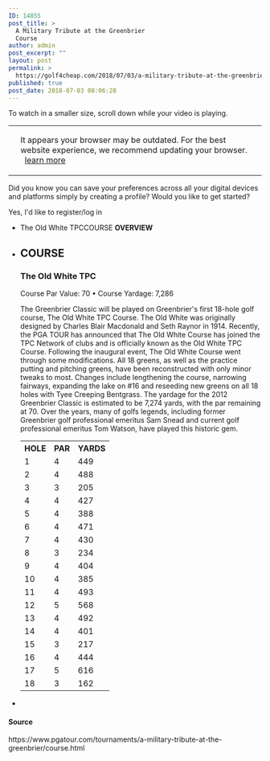 ```yaml
---
ID: 14855
post_title: >
  A Military Tribute at the Greenbrier
  Course
author: admin
post_excerpt: ""
layout: post
permalink: >
  https://golf4cheap.com/2018/07/03/a-military-tribute-at-the-greenbrier-course/
published: true
post_date: 2018-07-03 08:06:28
---
```

<div><div><title>A Military Tribute at the Greenbrier Course</title><div><div> To watch in a smaller size, scroll down while your video is playing. </div></div><div><table><tr><td></td><td><p>It appears your browser may be outdated. For the best website experience, we recommend updating your browser.   <a href=http://windows.microsoft.com/en-us/internet-explorer/download-ie>learn more</a></p></td><td></td></tr></table></div><div></div><div><p>Did you know you can save your preferences across all your digital devices and platforms simply by creating a profile? Would you like to get started?</p><p>Yes, I'd like to register/log in</p></div><div><div><div><p><section><div><div><ul><li><span>The Old White TPC</span>COURSE <strong>OVERVIEW</strong></li></ul></div></div></section></p></div><div><ul><li><h2>COURSE</h2><div><h3>The Old White TPC</h3><span>Course Par Value: 70 • Course Yardage: 7,286</span><div><p>The Greenbrier Classic will be played on Greenbrier's first 18-hole golf course, The Old White TPC Course. The Old White was originally designed by Charles Blair Macdonald and Seth Raynor in 1914. Recently, the PGA TOUR has announced that The Old White Course has joined the TPC Network of clubs and is officially known as the Old White TPC Course. Following the inaugural event, The Old White Course went through some modifications. All 18 greens, as well as the practice putting and pitching greens, have been reconstructed with only minor tweaks to most. Changes include lengthening the course, narrowing fairways, expanding the lake on #16 and reseeding new greens on all 18 holes with Tyee Creeping Bentgrass. The yardage for the 2012 Greenbrier Classic is estimated to be 7,274 yards, with the par remaining at 70. Over the years, many of golfs legends, including former Greenbrier golf professional emeritus Sam Snead and current golf professional emeritus Tom Watson, have played this historic gem.</p></div><table cellpadding=0 cellspacing=0><tr><th>HOLE</th><th>PAR</th><th>YARDS</th></tr><tr><td>1</td><td>4</td><td>449</td></tr><tr><td>2</td><td>4</td><td>488</td></tr><tr><td>3</td><td>3</td><td>205</td></tr><tr><td>4</td><td>4</td><td>427</td></tr><tr><td>5</td><td>4</td><td>388</td></tr><tr><td>6</td><td>4</td><td>471</td></tr><tr><td>7</td><td>4</td><td>430</td></tr><tr><td>8</td><td>3</td><td>234</td></tr><tr><td>9</td><td>4</td><td>404</td></tr><tr><td>10</td><td>4</td><td>385</td></tr><tr><td>11</td><td>4</td><td>493</td></tr><tr><td>12</td><td>5</td><td>568</td></tr><tr><td>13</td><td>4</td><td>492</td></tr><tr><td>14</td><td>4</td><td>401</td></tr><tr><td>15</td><td>3</td><td>217</td></tr><tr><td>16</td><td>4</td><td>444</td></tr><tr><td>17</td><td>5</td><td>616</td></tr><tr><td>18</td><td>3</td><td>162</td></tr></table></div></li><li></li></ul></div></div></div></div></div><div><h4>Source</h4><p>https://www.pgatour.com/tournaments/a-military-tribute-at-the-greenbrier/course.html</p></div>